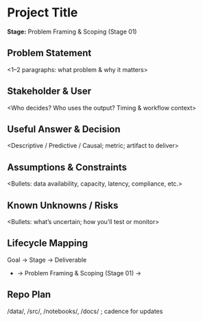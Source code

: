 # Project Title
**Stage:** Problem Framing & Scoping (Stage 01)

## Problem Statement
<1–2 paragraphs: what problem & why it matters>

## Stakeholder & User
<Who decides? Who uses the output? Timing & workflow context>

## Useful Answer & Decision
<Descriptive / Predictive / Causal; metric; artifact to deliver>

## Assumptions & Constraints
<Bullets: data availability, capacity, latency, compliance, etc.>

## Known Unknowns / Risks
<Bullets: what’s uncertain; how you’ll test or monitor>

## Lifecycle Mapping
Goal → Stage → Deliverable
- <Goal A> → Problem Framing & Scoping (Stage 01) → <Deliverable X>

## Repo Plan
/data/, /src/, /notebooks/, /docs/ ; cadence for updates
